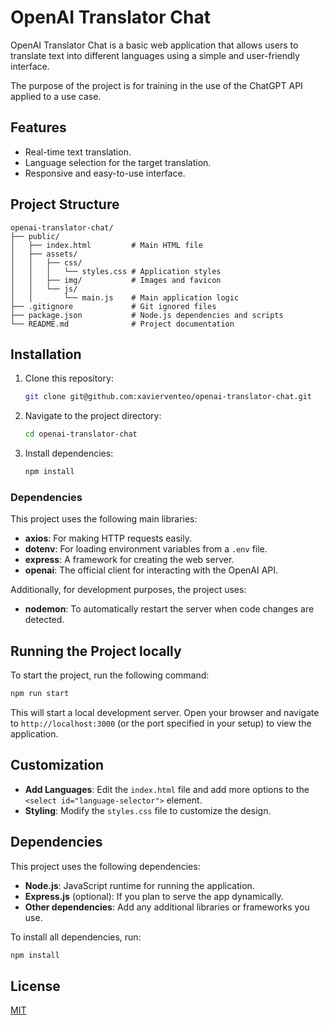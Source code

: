 # OpenAI Translator Chat

OpenAI Translator Chat is a basic web application that allows users to translate text into different languages using a simple and user-friendly interface.

The purpose of the project is for training in the use of the ChatGPT API applied to a use case.

## Features

- Real-time text translation.
- Language selection for the target translation.
- Responsive and easy-to-use interface.

## Project Structure

```
openai-translator-chat/
├── public/
│   ├── index.html         # Main HTML file
│   ├── assets/
│   │   ├── css/
│   │   │   └── styles.css # Application styles
│   │   ├── img/           # Images and favicon
│   │   └── js/
│   │       └── main.js    # Main application logic
├── .gitignore             # Git ignored files
├── package.json           # Node.js dependencies and scripts
└── README.md              # Project documentation
```

## Installation

1. Clone this repository:
   ```bash
   git clone git@github.com:xavierventeo/openai-translator-chat.git
2. Navigate to the project directory:
   ```bash
   cd openai-translator-chat
   ```
3. Install dependencies:
   ```bash
   npm install
   ```

### Dependencies

This project uses the following main libraries:

- **axios**: For making HTTP requests easily.
- **dotenv**: For loading environment variables from a `.env` file.
- **express**: A framework for creating the web server.
- **openai**: The official client for interacting with the OpenAI API.

Additionally, for development purposes, the project uses:

- **nodemon**: To automatically restart the server when code changes are detected.


## Running the Project locally

To start the project, run the following command:
```bash
npm run start
```

This will start a local development server. Open your browser and navigate to `http://localhost:3000` (or the port specified in your setup) to view the application.

## Customization

- **Add Languages**: Edit the `index.html` file and add more options to the `<select id="language-selector">` element.
- **Styling**: Modify the `styles.css` file to customize the design.

## Dependencies

This project uses the following dependencies:
- **Node.js**: JavaScript runtime for running the application.
- **Express.js** (optional): If you plan to serve the app dynamically.
- **Other dependencies**: Add any additional libraries or frameworks you use.

To install all dependencies, run:
```bash
npm install
```

## License
[MIT](https://choosealicense.com/licenses/mit/)